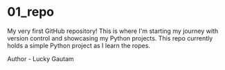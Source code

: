 # 01_repo
My very first GitHub repository! This is where I'm starting my journey with version control and showcasing my Python projects. This repo currently holds a simple Python project  as I learn the ropes.

Author - Lucky Gautam
